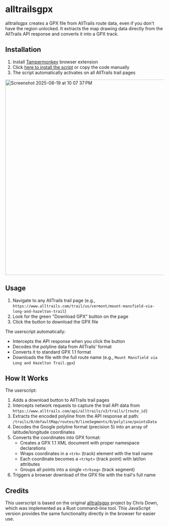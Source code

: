 # alltrailsgpx

alltrailsgpx creates a GPX file from AllTrails route data, even if you don't have the region unlocked. It extracts the map drawing data directly from the AllTrails API response and converts it into a GPX track.

## Installation

1. Install [Tampermonkey](https://www.tampermonkey.net/) browser extension
2. Click [here to install the script](https://github.com/idomanteu/alltrailsgpx/raw/main/alltrails-gpx-downloader.user.js) or copy the code manually
3. The script automatically activates on all AllTrails trail pages

<img width="1150" height="622" alt="Screenshot 2025-08-19 at 10 07 37 PM" src="https://github.com/user-attachments/assets/03403a99-c949-4645-9e4b-affd21aa1a6b" />

## Usage

1. Navigate to any AllTrails trail page (e.g., `https://www.alltrails.com/trail/us/vermont/mount-mansfield-via-long-and-hazelton-trail`)
2. Look for the green "Download GPX" button on the page
3. Click the button to download the GPX file

The userscript automatically:

- Intercepts the API response when you click the button
- Decodes the polyline data from AllTrails' format
- Converts it to standard GPX 1.1 format
- Downloads the file with the full route name (e.g., `Mount Mansfield via Long and Hazelton Trail.gpx`)

## How It Works

The userscript:

1. Adds a download button to AllTrails trail pages
2. Intercepts network requests to capture the trail API data from `https://www.alltrails.com/api/alltrails/v3/trails/{route_id}`
3. Extracts the encoded polyline from the API response at path: `/trails/0/defaultMap/routes/0/lineSegments/0/polyline/pointsData`
4. Decodes the Google polyline format (precision 5) into an array of latitude/longitude coordinates
5. Converts the coordinates into GPX format:
   - Creates a GPX 1.1 XML document with proper namespace declarations
   - Wraps coordinates in a `<trk>` (track) element with the trail name
   - Each coordinate becomes a `<trkpt>` (track point) with lat/lon attributes
   - Groups all points into a single `<trkseg>` (track segment)
6. Triggers a browser download of the GPX file with the trail's full name

## Credits

This userscript is based on the original [alltrailsgpx](https://github.com/cdown/alltrailsgpx) project by Chris Down, which was implemented as a Rust command-line tool. This JavaScript version provides the same functionality directly in the browser for easier use.

